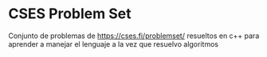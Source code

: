 # CSES Problem Set
 Conjunto de problemas de https://cses.fi/problemset/ resueltos en c++ para aprender a manejar el lenguaje a la vez que resuelvo algoritmos
